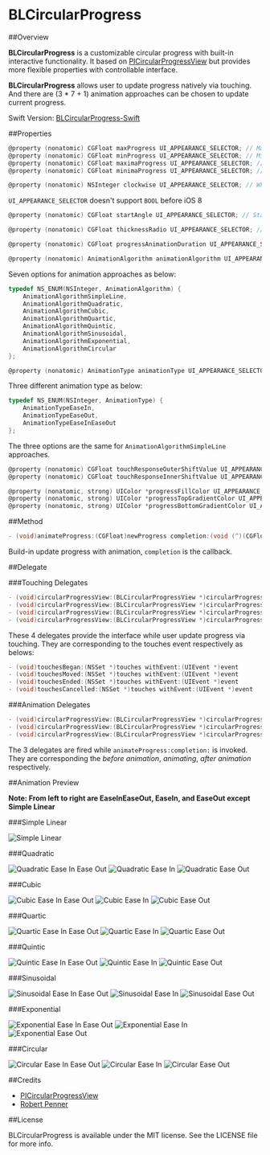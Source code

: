 # BLCircularProgress

##Overview

**BLCircularProgress** is a customizable circular progress with built-in interactive functionality. It based on [PICircularProgressView](https://github.com/DerPipo/PICircularProgressView) but provides more flexible properties with controllable interface.

**BLCircularProgress** allows user to update progress natively via touching. And there are (3 * 7 + 1) animation approaches can be chosen to update current progress.

Swift Version: [BLCircularProgress-Swift](https://github.com/boylee1111/BLCircularProgress-Swift)

##Properties

```objective-c
@property (nonatomic) CGFloat maxProgress UI_APPEARANCE_SELECTOR; // Max value of progress
@property (nonatomic) CGFloat minProgress UI_APPEARANCE_SELECTOR; // Min value of progress
@property (nonatomic) CGFloat maximaProgress UI_APPEARANCE_SELECTOR; // Maxima value of progress, smaller than or equal to maxProgress
@property (nonatomic) CGFloat minimaProgress UI_APPEARANCE_SELECTOR; // Minima value of progress, larger than or equal to minProgress
```

```objective-c
@property (nonatomic) NSInteger clockwise UI_APPEARANCE_SELECTOR; // Whether cloackwise
```

`UI_APPEARANCE_SELECTOR` doesn't support `BOOL` before iOS 8

```objective-c
@property (nonatomic) CGFloat startAngle UI_APPEARANCE_SELECTOR; // Start angle value, will be flipped as angle larger than or equal to 0, smaller than 360
```

```objective-c
@property (nonatomic) CGFloat thicknessRadio UI_APPEARANCE_SELECTOR; // Represent the scale percentage of circle width and radius, e.g. radius * thicknessRadio = circle width
```

```objective-c
@property (nonatomic) CGFloat progressAnimationDuration UI_APPEARANCE_SELECTOR; // Duration while update progress with animation
```

```objective-c
@property (nonatomic) AnimationAlgorithm animationAlgorithm UI_APPEARANCE_SELECTOR; // Different calculation algorithm animation
```

Seven options for animation approaches as below:

```objective-c
typedef NS_ENUM(NSInteger, AnimationAlgorithm) {
    AnimationAlgorithmSimpleLine,
    AnimationAlgorithmQuadratic,
    AnimationAlgorithmCubic,
    AnimationAlgorithmQuartic,
    AnimationAlgorithmQuintic,
    AnimationAlgorithmSinusoidal,
    AnimationAlgorithmExponential,
    AnimationAlgorithmCircular
};
```

```objective-c
@property (nonatomic) AnimationType animationType UI_APPEARANCE_SELECTOR; // Different animation type, ease in, ease out, and both
```

Three different animation type as below:

```objective-c
typedef NS_ENUM(NSInteger, AnimationType) {
    AnimationTypeEaseIn,
    AnimationTypeEaseOut,
    AnimationTypeEaseInEaseOut
};
```

The three options are the same for `AnimationAlgorithmSimpleLine` approaches.

```objective-c
@property (nonatomic) CGFloat touchResponseOuterShiftValue UI_APPEARANCE_SELECTOR; // Extend touching response scale from circle outer border
@property (nonatomic) CGFloat touchResponseInnerShiftValue UI_APPEARANCE_SELECTOR; // Extend touching response scale from circle inner border
```

```objective-c
@property (nonatomic, strong) UIColor *progressFillColor UI_APPEARANCE_SELECTOR;
@property (nonatomic, strong) UIColor *progressTopGradientColor UI_APPEARANCE_SELECTOR;
@property (nonatomic, strong) UIColor *progressBottomGradientColor UI_APPEARANCE_SELECTOR;
```


##Method

```objective-c
- (void)animateProgress:(CGFloat)newProgress completion:(void (^)(CGFloat))completion;
```

Build-in update progress with animation, `completion` is the callback.

##Delegate

###Touching Delegates

```objective-c
- (void)circularProgressView:(BLCircularProgressView *)circularProgressView didBeganTouchesWithProgress:(CGFloat)progress;
- (void)circularProgressView:(BLCircularProgressView *)circularProgressView didMovedTouchesWithProgress:(CGFloat)progress;
- (void)circularProgressView:(BLCircularProgressView *)circularProgressView didEndedTouchesWithProgress:(CGFloat)progress;
- (void)circularProgressView:(BLCircularProgressView *)circularProgressView didCancelledTouchesWithProgress:(CGFloat)progress;
```

These 4 delegates provide the interface while user update progress via touching. They are corresponding to the touches event respectively as belows:

```objective-c
- (void)touchesBegan:(NSSet *)touches withEvent:(UIEvent *)event
- (void)touchesMoved:(NSSet *)touches withEvent:(UIEvent *)event
- (void)touchesEnded:(NSSet *)touches withEvent:(UIEvent *)event
- (void)touchesCancelled:(NSSet *)touches withEvent:(UIEvent *)event
```

###Animation Delegates

```objective-c
- (void)circularProgressView:(BLCircularProgressView *)circularProgressView didDuringAnimationWithProgress:(CGFloat)progress;
- (void)circularProgressView:(BLCircularProgressView *)circularProgressView didBeganAnimationWithProgress:(CGFloat)progress;
- (void)circularProgressView:(BLCircularProgressView *)circularProgressView didEndedAnimationWithProgress:(CGFloat)progress;
```

The 3 delegates are fired while `animateProgress:completion:` is invoked. They are corresponding the *before animation*, *animating*, *after animation* respectively.


##Animation Preview

**Note: From left to right are EaseInEaseOut, EaseIn, and EaseOut except Simple Linear**

###Simple Linear

![Simple Linear](./screenshot/SimpleLinear.gif)

###Quadratic

![Quadratic Ease In Ease Out](./screenshot/Quadratic/QuadraticEaseInEaseOut.gif)
![Quadratic Ease In](./screenshot/Quadratic/QuadraticEaseIn.gif)
![Quadratic Ease Out](./screenshot/Quadratic/QuadraticEaseOut.gif)

###Cubic

![Cubic Ease In Ease Out](./screenshot/Cubic/CubicEaseInEaseOut.gif)
![Cubic Ease In](./screenshot/Cubic/CubicEaseIn.gif)
![Cubic Ease Out](./screenshot/Cubic/CubicEaseOut.gif)

###Quartic

![Quartic Ease In Ease Out](./screenshot/Quartic/QuarticEaseInEaseOut.gif)
![Quartic Ease In](./screenshot/Quartic/QuarticEaseIn.gif)
![Quartic Ease Out](./screenshot/Quartic/QuarticEaseOut.gif)

###Quintic

![Quintic Ease In Ease Out](./screenshot/Quintic/QuinticEaseInEaseOut.gif)
![Quintic Ease In](./screenshot/Quintic/QuinticEaseIn.gif)
![Quintic Ease Out](./screenshot/Quintic/QuinticEaseOut.gif)

###Sinusoidal

![Sinusoidal Ease In Ease Out](./screenshot/Sinusoidal/SinusoidalEaseInEaseOut.gif)
![Sinusoidal Ease In](./screenshot/Sinusoidal/SinusoidalEaseIn.gif)
![Sinusoidal Ease Out](./screenshot/Sinusoidal/SinusoidalEaseOut.gif)

###Exponential

![Exponential Ease In Ease Out](./screenshot/Exponential/ExponentialEaseInEaseOut.gif)
![Exponential Ease In](./screenshot/Exponential/ExponentialEaseIn.gif)
![Exponential Ease Out](./screenshot/Exponential/ExponentialEaseOut.gif)

###Circular

![Circular Ease In Ease Out](./screenshot/Circular/CircularEaseInEaseOut.gif)
![Circular Ease In](./screenshot/Circular/CircularEaseIn.gif)
![Circular Ease Out](./screenshot/Circular/CircularEaseOut.gif)

##Credits

- [PICircularProgressView](https://github.com/DerPipo/PICircularProgressView)
- [Robert Penner](https://www.linkedin.com/in/robertpenner)

##License

BLCircularProgress is available under the MIT license. See the LICENSE file for more info.
